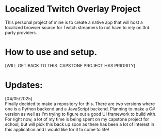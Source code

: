 
# Localized Twitch Overlay Project

This personal project of mine is to create a native app that will host a localized browser source for Twitch streamers to not have to rely on 3rd party providers.

# How to use and setup.

[WILL GET BACK TO THIS. CAPSTONE PROJECT HAS PRIORITY]

# Updates: 
[04/05/2025] \
Finally decided to make a repository for this. There are two versions where one is a Python backend and a JavaScript backend. Planning to make a C# version as well as i'm trying to figure out a good UI framework to build with. For right now, a lot of my time is being spent on my capstone project for school, but will pick this back up soon as there has been a lot of interest in this application and I would like for it to come to life!
